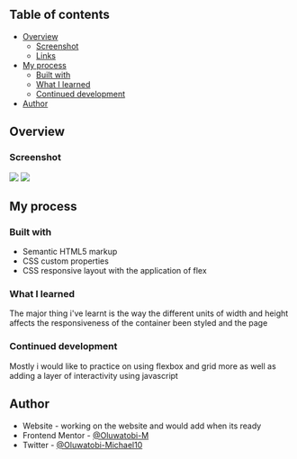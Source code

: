 ## Table of contents

- [Overview](#overview)
  - [Screenshot](#screenshot)
  - [Links](#links)
- [My process](#my-process)
  - [Built with](#built-with)
  - [What I learned](#what-i-learned)
  - [Continued development](#continued-development)
- [Author](#author)


## Overview

### Screenshot

![](./Solution/mobile%20screen.png)
![](./Solution/Desktop%20screen.png)


## My process

### Built with

- Semantic HTML5 markup
- CSS custom properties
- CSS responsive layout with the application of flex


### What I learned

The major thing i've learnt is the way the different units of width and height affects the responsiveness of the container been styled and the page


### Continued development

Mostly i would like to practice on using flexbox and grid more as well as adding a layer of interactivity using javascript



## Author

- Website - working on the website and would add when its ready
- Frontend Mentor - [@Oluwatobi-M](https://www.frontendmentor.io/profile/Oluwatobi-M)
- Twitter - [@Oluwatobi-Michael10](https://www.twitter.com/Oluwa_Michael10)
